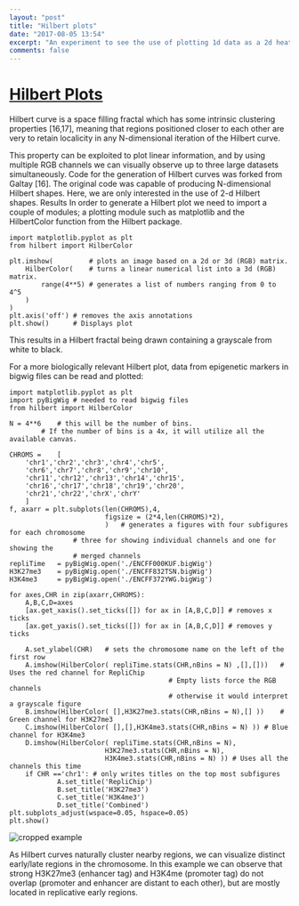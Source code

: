 ```yaml
---
layout: "post"
title: "Hilbert plots"
date: "2017-08-05 13:54"
excerpt: "An experiment to see the use of plotting 1d data as a 2d heatmap using Hilbert fractals"
comments: false
---
```


# [Hilbert Plots](https://github.com/DrAnomalocaris/hilbert_curve)

Hilbert curve is a space filling fractal which has some intrinsic clustering properties [16,17], meaning that regions positioned closer to each other are very to retain localicity in any N-dimensional iteration of the Hilbert curve. 

This property can be exploited to plot linear information, and by using multiple RGB channels we can visually observe up to three large datasets simultaneously. 
Code for the generation of Hilbert curves was forked from Galtay [16]. The original code was capable of producing N-dimensional Hilbert shapes. Here, we are only interested in the use of 2-d Hilbert shapes. 
Results
In order to generate a Hilbert plot we need to import a couple of modules; a plotting module such as matplotlib and the HilbertColor function from the Hilbert package.
```
import matplotlib.pyplot as plt
from hilbert import HilberColor

plt.imshow(         # plots an image based on a 2d or 3d (RGB) matrix.
    HilberColor(    # turns a linear numerical list into a 3d (RGB) matrix.
        range(4**5) # generates a list of numbers ranging from 0 to 4^5
    )
)
plt.axis('off') # removes the axis annotations
plt.show()      # Displays plot
```
This results in a Hilbert fractal being drawn containing a grayscale from white to black.

For a more biologically relevant Hilbert plot, data from epigenetic markers in bigwig files can be read and plotted:
```
import matplotlib.pyplot as plt
import pyBigWig # needed to read bigwig files
from hilbert import HilberColor

N = 4**6	# this will be the number of bins. 
		# If the number of bins is a 4x, it will utilize all the available canvas.

CHROMS = 	[
	'chr1','chr2','chr3','chr4','chr5',
	'chr6','chr7','chr8','chr9','chr10',
	'chr11','chr12','chr13','chr14','chr15',
	'chr16','chr17','chr18','chr19','chr20',
	'chr21','chr22','chrX','chrY'
	]
f, axarr = plt.subplots(len(CHROMS),4,
                    	figsize = (2*4,len(CHROMS)*2),
                    	)	# generates a figures with four subfigures for each chromosome
				# three for showing individual channels and one for showing the 
				# merged channels
repliTime	= pyBigWig.open('./ENCFF000KUF.bigWig')
H3K27me3	= pyBigWig.open('./ENCFF832TSN.bigWig')
H3K4me3 	= pyBigWig.open('./ENCFF372YWG.bigWig')

for axes,CHR in zip(axarr,CHROMS):
	A,B,C,D=axes
	[ax.get_xaxis().set_ticks([]) for ax in [A,B,C,D]] # removes x ticks
	[ax.get_yaxis().set_ticks([]) for ax in [A,B,C,D]] # removes y ticks
    
	A.set_ylabel(CHR)	# sets the chromosome name on the left of the first row
	A.imshow(HilberColor( repliTime.stats(CHR,nBins = N) ,[],[]))	# Uses the red channel for RepliChip
										# Empty lists force the RGB channels
										# otherwise it would interpret a grayscale figure
	B.imshow(HilberColor( [],H3K27me3.stats(CHR,nBins = N),[] ))	# Green channel for H3K27me3
	C.imshow(HilberColor( [],[],H3K4me3.stats(CHR,nBins = N) ))	# Blue channel for H3K4me3
	D.imshow(HilberColor( repliTime.stats(CHR,nBins = N),
                      	H3K27me3.stats(CHR,nBins = N),
                      	H3K4me3.stats(CHR,nBins = N) ))	# Uses all the channels this time
	if CHR =='chr1': # only writes titles on the top most subfigures
    		A.set_title('RepliChip')
    		B.set_title('H3K27me3')
    		C.set_title('H3K4me3')
    		D.set_title('Combined')
plt.subplots_adjust(wspace=0.05, hspace=0.05)
plt.show()
```

![cropped example](/hilbert_cropped.png)

As Hilbert curves naturally cluster nearby regions, we can visualize distinct early/late regions in the chromosome. 
In this example we can observe that strong H3K27me3 (enhancer tag) and H3K4me (promoter tag) do not overlap (promoter and enhancer are distant to each other), but are mostly located in replicative early regions.

